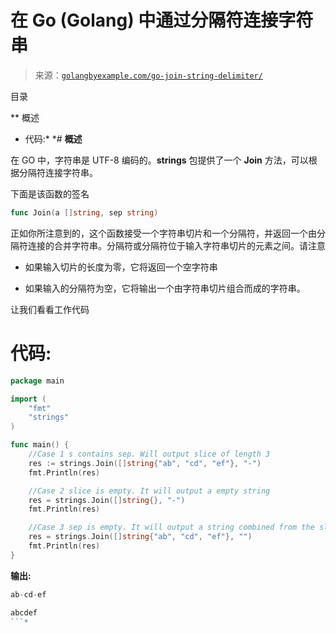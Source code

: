 <!--yml

类别: 未分类

日期: 2024-10-13 06:12:08

-->

# 在 Go (Golang) 中通过分隔符连接字符串

> 来源：[`golangbyexample.com/go-join-string-delimiter/`](https://golangbyexample.com/go-join-string-delimiter/)

目录

**   概述

+   代码:*  *# **概述**

在 GO 中，字符串是 UTF-8 编码的。**strings** 包提供了一个 **Join** 方法，可以根据分隔符连接字符串。

下面是该函数的签名

```go
func Join(a []string, sep string)
```

正如你所注意到的，这个函数接受一个字符串切片和一个分隔符，并返回一个由分隔符连接的合并字符串。分隔符或分隔符位于输入字符串切片的元素之间。请注意

+   如果输入切片的长度为零，它将返回一个空字符串

+   如果输入的分隔符为空，它将输出一个由字符串切片组合而成的字符串。

让我们看看工作代码

# **代码:**

```go
package main

import (
    "fmt"
    "strings"
)

func main() {
    //Case 1 s contains sep. Will output slice of length 3
    res := strings.Join([]string{"ab", "cd", "ef"}, "-")
    fmt.Println(res)

    //Case 2 slice is empty. It will output a empty string
    res = strings.Join([]string{}, "-")
    fmt.Println(res)

    //Case 3 sep is empty. It will output a string combined from the slice of strings
    res = strings.Join([]string{"ab", "cd", "ef"}, "")
    fmt.Println(res)
}
```

**输出:**

```go
ab-cd-ef

abcdef
```*
